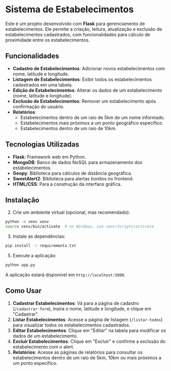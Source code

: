 
# Sistema de Estabelecimentos

Este é um projeto desenvolvido com **Flask** para gerenciamento de estabelecimentos. Ele permite a criação, leitura, atualização e exclusão de estabelecimentos cadastrados, com funcionalidades para cálculo de proximidade entre os estabelecimentos.

## Funcionalidades

- **Cadastro de Estabelecimentos**: Adicionar novos estabelecimentos com nome, latitude e longitude.
- **Listagem de Estabelecimentos**: Exibir todos os estabelecimentos cadastrados em uma tabela.
- **Edição de Estabelecimentos**: Alterar os dados de um estabelecimento (nome, latitude e longitude).
- **Exclusão de Estabelecimentos**: Remover um estabelecimento após confirmação do usuário.
- **Relatórios**:
  - Estabelecimentos dentro de um raio de 5km de um nome informado.
  - Estabelecimentos mais próximos a um ponto geográfico específico.
  - Estabelecimentos dentro de um raio de 10km.

## Tecnologias Utilizadas

- **Flask**: Framework web em Python.
- **MongoDB**: Banco de dados NoSQL para armazenamento dos estabelecimentos.
- **Geopy**: Biblioteca para cálculos de distância geográfica.
- **SweetAlert2**: Biblioteca para alertas bonitos no frontend.
- **HTML/CSS**: Para a construção da interface gráfica.

## Instalação

2. Crie um ambiente virtual (opcional, mas recomendado):

```bash
python -m venv venv
source venv/bin/activate  # no Windows, use venv\Scripts\activate
```

3. Instale as dependências:

```bash
pip install -r requirements.txt
```

5. Execute a aplicação:

```bash
python app.py
```

A aplicação estará disponível em `http://localhost:5000`.

## Como Usar

1. **Cadastrar Estabelecimentos**: Vá para a página de cadastro (`/cadastrar-form`), insira o nome, latitude e longitude, e clique em "Cadastrar".
2. **Listar Estabelecimentos**: Acesse a página de listagem (`/listar-todos`) para visualizar todos os estabelecimentos cadastrados.
3. **Editar Estabelecimentos**: Clique em "Editar" na tabela para modificar os dados de um estabelecimento.
4. **Excluir Estabelecimentos**: Clique em "Excluir" e confirme a exclusão do estabelecimento com o alert.
5. **Relatórios**: Acesse as páginas de relatórios para consultar os estabelecimentos dentro de um raio de 5km, 10km ou mais próximos a um ponto específico.
